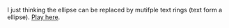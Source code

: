 I just thinking the ellipse can be replaced by mutifple text rings (text form a ellipse). 
[Play here](https://faye12.github.io/CodeWord/majorProject/tryout1/).
